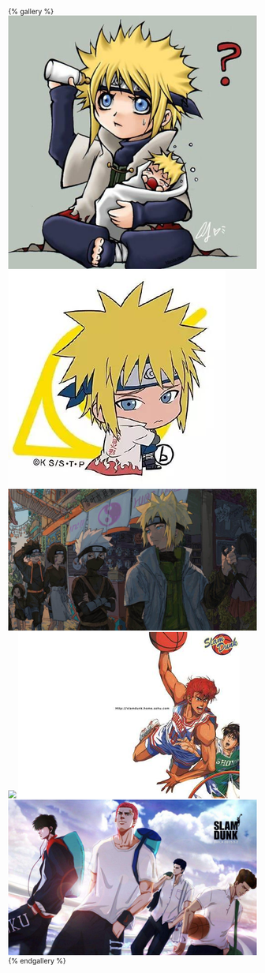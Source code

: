 {% gallery %}
![](/img/namikaze_minato_1.jpeg)
![](/img/namikaze_minato_2.png)
![](/img/namikaze_minato_3.jpeg)
![](/img/naruto_1.png)
![](/img/slam_dunk_1.jpg)
![](/img/slam_dunk_2.jpg)
{% endgallery %}
